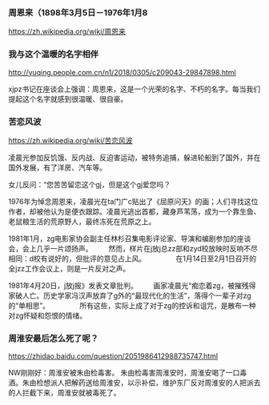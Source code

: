 ### 周恩来（1898年3月5日－1976年1月8
https://zh.wikipedia.org/wiki/周恩来

### 我与这个温暖的名字相伴
http://yuqing.people.com.cn/n1/2018/0305/c209043-29847898.html

xjpz书记在座谈会上强调：周恩来，这是一个光荣的名字、不朽的名字。每当我们提起这个名字就感到很温暖、很自豪。

### 苦恋风波
https://zh.wikipedia.org/wiki/苦恋风波

凌晨光参加反饥饿、反内战、反迫害运动，被特务追捕，躲进轮船到了国外，并在国外发展，有了洋房、汽车等。

女儿反问：“您苦苦留恋这个gj，但是这个gj爱您吗？

1976年为悼念周恩来，凌晨光在ta门广c贴出了《屈原问天》的画；人们寻找这位作者，却被他认为是便衣跟踪。凌晨光逃出首都，藏身芦苇荡，成为一个靠生鱼、老鼠粮生活的荒原野人，最终冻死在荒原之上。

1981年1月，zg电影家协会副主任林杉召集电影评论家、导演和编剧参加的座谈会，会上几乎一片颂扬声。
　　然而，样片在j放j总zz部和zyd校放映时反响不尽相同：d校有说好的，但批评的意见占上风。
　　　　在1月14日至2月1日召开的全jzz工作会议上，则是一片反对之声。

1981年4月20日，j放j报》发表文章批判。
　　画家凌晨光“痴恋着zg，被摧残得家破人亡。历史学家冯汉声放弃了g外的“最现代化的生活”，落得个一辈子对zg的“单相思”。
　　　　所有这些，实际上成了对于zg的控诉和诅咒，是散布一种对zg怀疑和怨恨的情绪。

### 周淮安最后怎么死了呢？
https://zhidao.baidu.com/question/2051986412988735747.html

NW刚刚好：周淮安被朱由检毒害。
朱由检毒害周淮安时，周淮安喝了一口毒酒。朱由检想派人把解药送给周淮安，以示补偿，维护东厂反对周淮安的人把派去的人拦截下来，周淮安就被毒死了。
